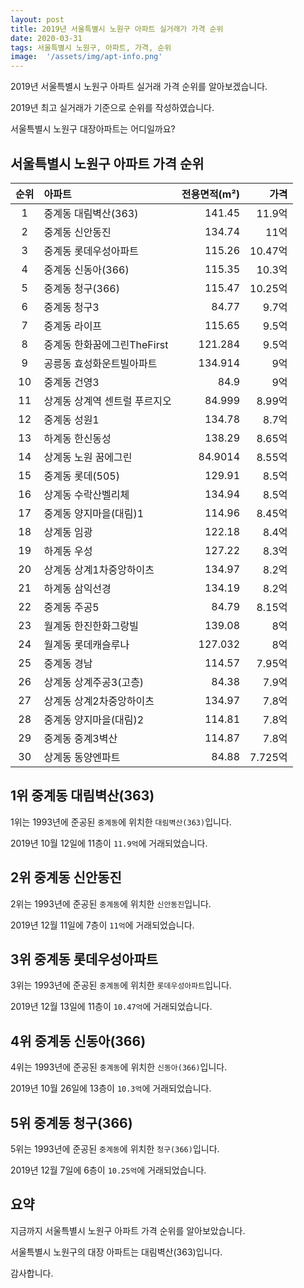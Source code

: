 ```yaml
---
layout: post
title: 2019년 서울특별시 노원구 아파트 실거래가 가격 순위
date: 2020-03-31
tags: 서울특별시 노원구, 아파트, 가격, 순위
image:  '/assets/img/apt-info.png'
---
```


2019년 서울특별시 노원구 아파트 실거래 가격 순위를 알아보겠습니다.

2019년 최고 실거래가 기준으로 순위를 작성하였습니다.

서울특별시 노원구 대장아파트는 어디일까요?

## 서울특별시 노원구 아파트 가격 순위

|순위|아파트|전용면적(m²)|가격|
|:---:|:------|---:|---:|
|1|중계동 대림벽산(363)|141.45|11.9억|
|2|중계동 신안동진|134.74|11억|
|3|중계동 롯데우성아파트|115.26|10.47억|
|4|중계동 신동아(366)|115.35|10.3억|
|5|중계동 청구(366)|115.47|10.25억|
|6|중계동 청구3|84.77|9.7억|
|7|중계동 라이프|115.65|9.5억|
|8|중계동 한화꿈에그린TheFirst|121.284|9.5억|
|9|공릉동 효성화운트빌아파트|134.914|9억|
|10|중계동 건영3|84.9|9억|
|11|상계동 상계역 센트럴 푸르지오|84.999|8.99억|
|12|중계동 성원1|134.78|8.7억|
|13|하계동 한신동성|138.29|8.65억|
|14|상계동 노원 꿈에그린|84.9014|8.55억|
|15|중계동 롯데(505)|129.91|8.5억|
|16|상계동 수락산벨리체|134.94|8.5억|
|17|중계동 양지마을(대림)1|114.96|8.45억|
|18|상계동 임광|122.18|8.4억|
|19|하계동 우성|127.22|8.3억|
|20|상계동 상계1차중앙하이츠|134.97|8.2억|
|21|하계동 삼익선경|134.19|8.2억|
|22|중계동 주공5|84.79|8.15억|
|23|월계동 한진한화그랑빌|139.08|8억|
|24|월계동 롯데캐슬루나|127.032|8억|
|25|중계동 경남|114.57|7.95억|
|26|상계동 상계주공3(고층)|84.38|7.9억|
|27|상계동 상계2차중앙하이츠|134.97|7.8억|
|28|중계동 양지마을(대림)2|114.81|7.8억|
|29|중계동 중계3벽산|114.87|7.8억|
|30|상계동 동양엔파트|84.88|7.725억|



## 1위 중계동 대림벽산(363)

1위는 1993년에 준공된 `중계동`에 위치한 `대림벽산(363)`입니다.

2019년 10월 12일에 11층이 `11.9억`에 거래되었습니다.

<!-- * 카카오맵 - 지도퍼가기 -->
<!-- 1. 지도 노드 -->
<div id="daumRoughmapContainer1585687240780" class="root_daum_roughmap root_daum_roughmap_landing"></div>

<!--
	2. 설치 스크립트
	* 지도 퍼가기 서비스를 2개 이상 넣을 경우, 설치 스크립트는 하나만 삽입합니다.
-->
<script charset="UTF-8" class="daum_roughmap_loader_script" src="https://ssl.daumcdn.net/dmaps/map_js_init/roughmapLoader.js"></script>

<!-- 3. 실행 스크립트 -->
<script charset="UTF-8">
	new daum.roughmap.Lander({
		"timestamp" : "1585687240780",
		"key" : "xqi5",
		"mapWidth" : "320",
		"mapHeight" : "180"
	}).render();
</script>

## 2위 중계동 신안동진

2위는 1993년에 준공된 `중계동`에 위치한 `신안동진`입니다.

2019년 12월 11일에 7층이 `11억`에 거래되었습니다.

<!-- * 카카오맵 - 지도퍼가기 -->
<!-- 1. 지도 노드 -->
<div id="daumRoughmapContainer1585687252268" class="root_daum_roughmap root_daum_roughmap_landing"></div>

<!--
	2. 설치 스크립트
	* 지도 퍼가기 서비스를 2개 이상 넣을 경우, 설치 스크립트는 하나만 삽입합니다.
-->
<script charset="UTF-8" class="daum_roughmap_loader_script" src="https://ssl.daumcdn.net/dmaps/map_js_init/roughmapLoader.js"></script>

<!-- 3. 실행 스크립트 -->
<script charset="UTF-8">
	new daum.roughmap.Lander({
		"timestamp" : "1585687252268",
		"key" : "xqi6",
		"mapWidth" : "320",
		"mapHeight" : "180"
	}).render();
</script>

## 3위 중계동 롯데우성아파트

3위는 1993년에 준공된 `중계동`에 위치한 `롯데우성아파트`입니다.

2019년 12월 13일에 11층이 `10.47억`에 거래되었습니다.

<!-- * 카카오맵 - 지도퍼가기 -->
<!-- 1. 지도 노드 -->
<div id="daumRoughmapContainer1585687263276" class="root_daum_roughmap root_daum_roughmap_landing"></div>

<!--
	2. 설치 스크립트
	* 지도 퍼가기 서비스를 2개 이상 넣을 경우, 설치 스크립트는 하나만 삽입합니다.
-->
<script charset="UTF-8" class="daum_roughmap_loader_script" src="https://ssl.daumcdn.net/dmaps/map_js_init/roughmapLoader.js"></script>

<!-- 3. 실행 스크립트 -->
<script charset="UTF-8">
	new daum.roughmap.Lander({
		"timestamp" : "1585687263276",
		"key" : "xqi7",
		"mapWidth" : "320",
		"mapHeight" : "180"
	}).render();
</script>

## 4위 중계동 신동아(366)

4위는 1993년에 준공된 `중계동`에 위치한 `신동아(366)`입니다.

2019년 10월 26일에 13층이 `10.3억`에 거래되었습니다.

<!-- * 카카오맵 - 지도퍼가기 -->
<!-- 1. 지도 노드 -->
<div id="daumRoughmapContainer1585687289500" class="root_daum_roughmap root_daum_roughmap_landing"></div>

<!--
	2. 설치 스크립트
	* 지도 퍼가기 서비스를 2개 이상 넣을 경우, 설치 스크립트는 하나만 삽입합니다.
-->
<script charset="UTF-8" class="daum_roughmap_loader_script" src="https://ssl.daumcdn.net/dmaps/map_js_init/roughmapLoader.js"></script>

<!-- 3. 실행 스크립트 -->
<script charset="UTF-8">
	new daum.roughmap.Lander({
		"timestamp" : "1585687289500",
		"key" : "xqi8",
		"mapWidth" : "320",
		"mapHeight" : "180"
	}).render();
</script>

## 5위 중계동 청구(366)

5위는 1993년에 준공된 `중계동`에 위치한 `청구(366)`입니다.

2019년 12월 7일에 6층이 `10.25억`에 거래되었습니다.

<!-- * 카카오맵 - 지도퍼가기 -->
<!-- 1. 지도 노드 -->
<div id="daumRoughmapContainer1585687308155" class="root_daum_roughmap root_daum_roughmap_landing"></div>

<!--
	2. 설치 스크립트
	* 지도 퍼가기 서비스를 2개 이상 넣을 경우, 설치 스크립트는 하나만 삽입합니다.
-->
<script charset="UTF-8" class="daum_roughmap_loader_script" src="https://ssl.daumcdn.net/dmaps/map_js_init/roughmapLoader.js"></script>

<!-- 3. 실행 스크립트 -->
<script charset="UTF-8">
	new daum.roughmap.Lander({
		"timestamp" : "1585687308155",
		"key" : "xqi9",
		"mapWidth" : "320",
		"mapHeight" : "180"
	}).render();
</script>


## 요약

지금까지 서울특별시 노원구 아파트 가격 순위를 알아보았습니다.

서울특별시 노원구의 대장 아파트는 대림벽산(363)입니다.

감사합니다.

